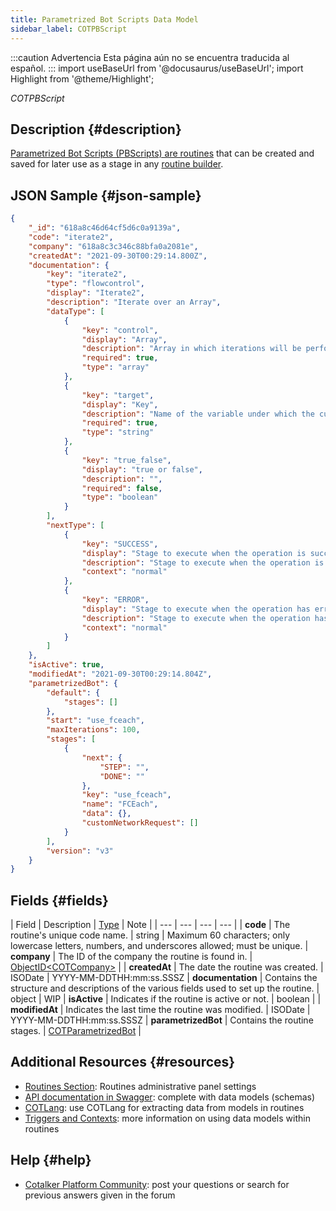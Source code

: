 ```yaml
---
title: Parametrized Bot Scripts Data Model
sidebar_label: COTPBScript
---
```


:::caution Advertencia
Esta página aún no se encuentra traducida al español.
:::
import useBaseUrl from '@docusaurus/useBaseUrl'; 
import Highlight from '@theme/Highlight';

<span className="hero__subtitle"><em>COTPBScript</em></span>
<br/>

## Description {#description}

[Parametrized Bot Scripts (PBScripts) are routines](/docs/documentation/admin/routines/) that can be created and saved for later use as a stage in any [routine builder](/docs/documentation/automation/admin_routine).

## JSON Sample {#json-sample}
```json
{
    "_id": "618a8c46d64cf5d6c0a9139a",
    "code": "iterate2",
    "company": "618a8c3c346c88bfa0a2081e",
    "createdAt": "2021-09-30T00:29:14.800Z",
    "documentation": {
        "key": "iterate2",
        "type": "flowcontrol",
        "display": "Iterate2",
        "description": "Iterate over an Array",
        "dataType": [
            {
                "key": "control",
                "display": "Array",
                "description": "Array in which iterations will be performed",
                "required": true,
                "type": "array"
            },
            {
                "key": "target",
                "display": "Key",
                "description": "Name of the variable under which the current iteration value will be available",
                "required": true,
                "type": "string"
            },
            {
                "key": "true_false",
                "display": "true or false",
                "description": "",
                "required": false,
                "type": "boolean"
            }
        ],
        "nextType": [
            {
                "key": "SUCCESS",
                "display": "Stage to execute when the operation is successful",
                "description": "Stage to execute when the operation is successful",
                "context": "normal"
            },
            {
                "key": "ERROR",
                "display": "Stage to execute when the operation has error",
                "description": "Stage to execute when the operation has error",
                "context": "normal"
            }
        ]
    },
    "isActive": true,
    "modifiedAt": "2021-09-30T00:29:14.804Z",
    "parametrizedBot": {
        "default": {
            "stages": []
        },
        "start": "use_fceach",
        "maxIterations": 100,
        "stages": [
            {
                "next": {
                    "STEP": "",
                    "DONE": ""
                },
                "key": "use_fceach",
                "name": "FCEach",
                "data": {},
                "customNetworkRequest": []
            }
        ],
        "version": "v3"
    }
}
```

## Fields {#fields}

| Field | Description | [Type](/docs/documentation/models/overview_model#data-types) | Note |
| --- | --- | --- | --- |
| **code** | The routine's unique code name. | string | Maximum 60 characters; only lowercase letters, numbers, and underscores allowed; must be unique.
| **company** | The ID of the company the routine is found in. | [ObjectID<COTCompany\>](/docs/documentation/models/model_company) |
| **createdAt** | The date the routine was created. | ISODate | YYYY-MM-DDTHH:mm:ss.SSSZ
| **documentation** | Contains the structure and descriptions of the various fields used to set up the routine.  | object | WIP
| **isActive** | Indicates if the routine is active or not. | boolean |
| **modifiedAt** | Indicates the last time the routine was modified. | ISODate | YYYY-MM-DDTHH:mm:ss.SSSZ
| **parametrizedBot** | Contains the routine stages. | [COTParametrizedBot](/docs/documentation/models/automations/model_parametrizedbot) |

## Additional Resources {#resources}

- [Routines Section](/docs/documentation/admin/routines/): Routines administrative panel settings
- [API documentation in Swagger](https://www.cotalker.com/swagger/core/?key=woubtjf4olr0t4zgutuwn6scbcm6hd3qh1cgl5obmohpbm3mfublnwcvv67lodgjvd3h86s9ppshtvmf95gepsqh6nizq9liu7f): complete with data models (schemas)
- [COTLang](/docs/documentation/automation/cotlang/admin_cotlang): use COTLang for extracting data from models in routines
- [Triggers and Contexts](/docs/documentation/automation/cotlang/triggers_and_contexts): more information on using data models within routines

## Help {#help}

- [Cotalker Platform Community](https://github.com/Cotalker/documentation/discussions): post your questions or search for previous answers given in the forum


